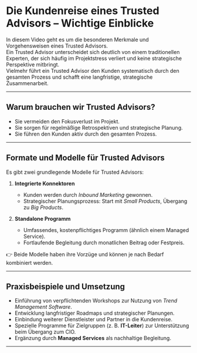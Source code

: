 # Die Kundenreise eines Trusted Advisors – Wichtige Einblicke

In diesem Video geht es um die besonderen Merkmale und Vorgehensweisen eines Trusted Advisors.  
Ein Trusted Advisor unterscheidet sich deutlich von einem traditionellen Experten, der sich häufig im Projektstress verliert und keine strategische Perspektive mitbringt.  
Vielmehr führt ein Trusted Advisor den Kunden systematisch durch den gesamten Prozess und schafft eine langfristige, strategische Zusammenarbeit.

---

## Warum brauchen wir Trusted Advisors?

- Sie vermeiden den Fokusverlust im Projekt.  
- Sie sorgen für regelmäßige Retrospektiven und strategische Planung.  
- Sie führen den Kunden aktiv durch den gesamten Prozess.  

---

## Formate und Modelle für Trusted Advisors

Es gibt zwei grundlegende Modelle für Trusted Advisors:

1. **Integrierte Konnektoren**  
   - Kunden werden durch *Inbound Marketing* gewonnen.  
   - Strategischer Planungsprozess: Start mit *Small Products*, Übergang zu *Big Products*.  

2. **Standalone Programm**  
   - Umfassendes, kostenpflichtiges Programm (ähnlich einem Managed Service).  
   - Fortlaufende Begleitung durch monatlichen Beitrag oder Festpreis.  

👉 Beide Modelle haben ihre Vorzüge und können je nach Bedarf kombiniert werden.

---

## Praxisbeispiele und Umsetzung

- Einführung von verpflichtenden Workshops zur Nutzung von *Trend Management Software*.  
- Entwicklung langfristiger Roadmaps und strategischer Planungen.  
- Einbindung weiterer Dienstleister und Partner in die Kundenreise.  
- Spezielle Programme für Zielgruppen (z. B. **IT-Leiter**) zur Unterstützung beim Übergang zum CIO.  
- Ergänzung durch **Managed Services** als nachhaltige Begleitung.  

---
